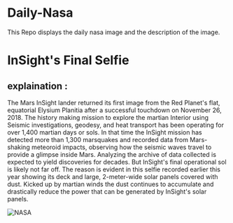 # Daily-Nasa

This Repo displays the daily nasa image and the description of the image.

<!--NASA-->
# InSight's Final Selfie
## explaination :

The Mars InSight lander returned its first image from the Red Planet's flat, equatorial Elysium Planitia after a successful touchdown on November 26, 2018. The history making mission to explore the martian Interior using Seismic investigations, geodesy, and heat transport has been operating for over 1,400 martian days or sols. In that time the InSight mission has detected more than 1,300 marsquakes and recorded data from Mars-shaking meteoroid impacts, observing how the seismic waves travel to provide a glimpse inside Mars. Analyzing the archive of data collected is expected to yield discoveries for decades. But InSight's final operational sol is likely not far off. The reason is evident in this selfie recorded earlier this year showing its deck and large, 2-meter-wide solar panels covered with dust. Kicked up by martian winds the dust continues to accumulate and drastically reduce the power that can be generated by InSight's solar panels.

![NASA](https://apod.nasa.gov/apod/image/2211/PIA25287_insight1024.jpg)
<!--/NASA-->